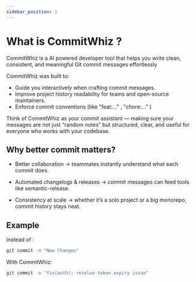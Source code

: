 ```yaml
---
sidebar_position: 1
---
```


# What is CommitWhiz ?

CommitWhiz is a AI powered developer tool that helps you write clean, consistent, and meaningful Git commit messages effortlessly


CommitWhiz was built to:

- Guide you interactively when crafting commit messages.
- Improve project history readability for teams and open-source maintainers.
- Enforce commit conventions (like "feat:..." , "chore:..." )

Think of CommitWhiz as your commit assistant — making sure your messages are not just “random notes” but structured, clear, and useful for everyone who works with your codebase.

## Why better commit matters?
- Better collaboration → teammates instantly understand what each commit does.

- Automated changelogs & releases → commit messages can feed tools like semantic-release.

- Consistency at scale → whether it’s a solo project or a big monorepo, commit history stays neat.



## Example

Instead of :

```bash title="git"
git commit -m "New Changes"
```

With CommitWhiz:

```bash title="git"
git commit -m "fix(auth): resolve token expiry issue"
```